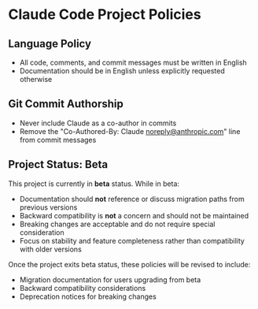 # Claude Code Project Policies

## Language Policy
- All code, comments, and commit messages must be written in English
- Documentation should be in English unless explicitly requested otherwise

## Git Commit Authorship
- Never include Claude as a co-author in commits
- Remove the "Co-Authored-By: Claude <noreply@anthropic.com>" line from commit messages

## Project Status: Beta
This project is currently in **beta** status. While in beta:

- Documentation should **not** reference or discuss migration paths from previous versions
- Backward compatibility is **not** a concern and should not be maintained
- Breaking changes are acceptable and do not require special consideration
- Focus on stability and feature completeness rather than compatibility with older versions

Once the project exits beta status, these policies will be revised to include:
- Migration documentation for users upgrading from beta
- Backward compatibility considerations
- Deprecation notices for breaking changes
